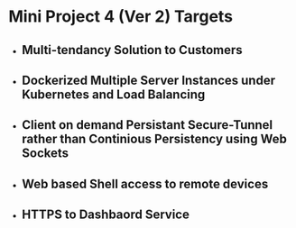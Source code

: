 # Mini Project 4 (Ver 2) Targets

* ## Multi-tendancy Solution to Customers

* ## Dockerized Multiple Server Instances under Kubernetes and Load Balancing

* ## Client on demand Persistant Secure-Tunnel rather than Continious Persistency using Web Sockets

* ## Web based Shell access to remote devices

* ## HTTPS to Dashbaord Service
